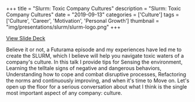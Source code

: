 +++
title = "Slurm: Toxic Company Cultures"
description = "Slurm: Toxic Company Cultures"
date = "2019-09-13"
categories = ['Culture']
tags = ['Culture', 'Career', 'Motivation', 'Personal Growth']
thumbnail = "img/presentations/slurm/slurm-logo.png"
+++

[View Slide Deck](https://eager-borg-a44cd0.netlify.com/#/ "Slurm Slide Deck")

Believe it or not, a Futurama episode and my experiences have led me to create the SLURM, which I believe will help you navigate toxic waters of a company's culture. In this talk I provide tips for Sensing the environment, Learning the telltale signs of negative and dangerous behaviors, Understanding how to cope and combat disruptive processes, Refactoring the norms and continuously improving, and when it's time to Move on. Let's open up the floor for a serious conversation about what I think is the single most important aspect of any company: culture.